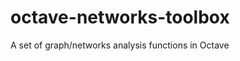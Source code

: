 octave-networks-toolbox
=======================

A set of graph/networks analysis functions in Octave
